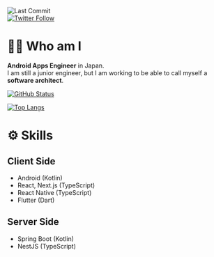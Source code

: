 ![Last Commit](https://img.shields.io/github/last-commit/Kaito-Dogi/Kaito-Dogi)  
[![Twitter Follow](https://img.shields.io/twitter/follow/ich_bin_doggy?style=social)](https://twitter.com/Kaito_Dogi)

# 🙋‍♂️ Who am I
**Android Apps Engineer** in Japan.    
I am still a junior engineer, but I am working to be able to call myself a **software architect**.

[![GitHub Status](https://github-readme-stats.vercel.app/api?username=Kaito-Dogi&count_private=true&show_icons=true&include_all_commits=true)](https://github.com/anuraghazra/github-readme-stats)

[![Top Langs](https://github-readme-stats.vercel.app/api/top-langs/?username=Kaito-Dogi&layout=compact&hide=HTML,CSS,MAKEFILE,shell&langs_count=20)](https://github.com/anuraghazra/github-readme-stats)

# :gear: Skills
## Client Side

- Android (Kotlin)
- React, Next.js (TypeScript)
- React Native (TypeScript)
- Flutter (Dart)

## Server Side

- Spring Boot (Kotlin)
- NestJS (TypeScript)
